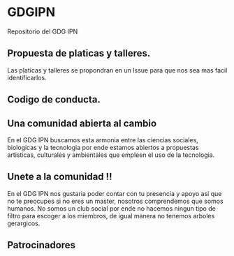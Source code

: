 # GDGIPN
Repositorio del GDG IPN

## Propuesta de platicas y talleres. 
Las platicas y talleres se propondran en un Issue para que nos sea mas facil identificarlos.

## Codigo de conducta.

## Una comunidad abierta al cambio 
En el GDG IPN buscamos esta armonia entre las ciencias sociales, biologicas y la tecnologia por ende estamos abiertos a propuestas artisticas, culturales y ambientales que empleen el uso de la tecnologia.

## Unete a la comunidad !!
En el GDG IPN nos gustaria poder contar con tu presencia y apoyo asi que no te preocupes si no eres un master, nosotros comprendemos que somos humanos. No somos un club social por ende no hacemos ningun tipo de filtro para escoger a los miembros, de igual manera no tenemos arboles gerargicos.

## Patrocinadores

